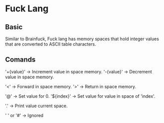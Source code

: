 # Fuck Lang

## Basic

Similar to Brainfuck, Fuck lang has memory spaces that hold integer values ​​that are converted to ASCII table characters.

## Comands

'+{value}' -> Increment value in space memory.
'-{value}' -> Decrement value in space memory.

'<' ->  Forward in space memory.
'>' -> Return in space memory.

'@' -> Set value for 0.
'${index}' -> Set value for value in space of 'index'.

'.' -> Print value current space.

'&nbsp;' or '#' -> Ignored